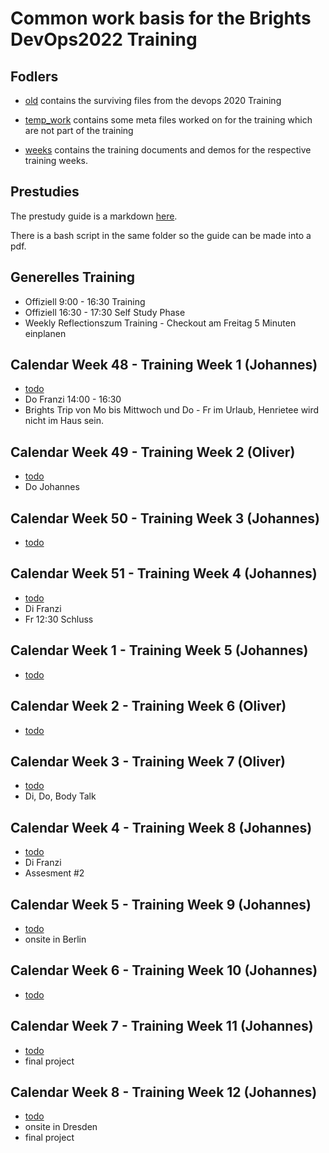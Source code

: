 

# Common work basis for the Brights DevOps2022 Training

## Fodlers

- [old](old) contains the surviving files from the devops 2020 Training

- [temp_work](temp_work) contains some meta files worked on for the training which are not part of the training

- [weeks](weeks) contains the training documents and demos for the respective training weeks.

## Prestudies

The prestudy guide is a markdown [here](weeks/22_KW44_to_47/prestudies.md).

There is a bash script in the same folder so the guide can be made into a pdf.

## Generelles Training

- Offiziell 9:00 - 16:30 Training
- Offiziell 16:30 - 17:30 Self Study Phase
- Weekly Reflectionszum Training - Checkout am Freitag 5 Minuten einplanen

## Calendar Week 48 - Training Week 1 (Johannes)

- [todo](weeks/22_KW48)
- Do Franzi 14:00 - 16:30
- Brights Trip von Mo bis Mittwoch und Do - Fr im Urlaub, Henrietee wird nicht im Haus sein.

## Calendar Week 49 - Training Week 2 (Oliver)

- [todo](weeks/22_KW49)
- Do Johannes

## Calendar Week 50 - Training Week 3 (Johannes)

- [todo](weeks/22_KW50)

## Calendar Week 51 - Training Week 4 (Johannes)

- [todo](weeks/22_KW51)
- Di Franzi
- Fr 12:30 Schluss

## Calendar Week 1 - Training Week 5 (Johannes)

- [todo](weeks/23_KW01)

## Calendar Week 2 - Training Week 6 (Oliver)

- [todo](weeks/23_KW02)

## Calendar Week 3 - Training Week 7 (Oliver)

- [todo](weeks/23_KW03)
- Di, Do, Body Talk

## Calendar Week 4 - Training Week 8 (Johannes)

- [todo](weeks/23_KW04)
- Di Franzi
- Assesment #2

## Calendar Week 5 - Training Week 9 (Johannes)

- [todo](weeks/23_KW05)
- onsite in Berlin

## Calendar Week 6 - Training Week 10 (Johannes)

- [todo](weeks/23_KW06)

## Calendar Week 7 - Training Week 11 (Johannes)

- [todo](weeks/23_KW07)
- final project

## Calendar Week 8 - Training Week 12 (Johannes)

- [todo](weeks/23_KW08)
- onsite in Dresden
- final project
